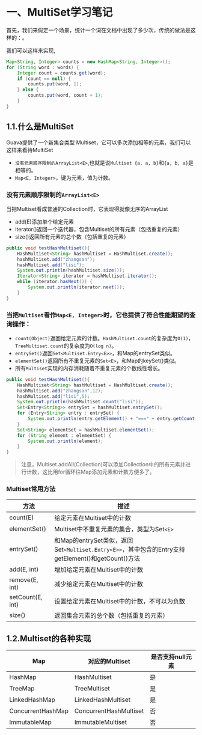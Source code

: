 # 一、MultiSet学习笔记

首先，我们来假定一个场景，统计一个词在文档中出现了多少次，传统的做法是这样的：。

我们可以这样来实现,

```java
Map<String, Integer> counts = new HashMap<String, Integer>();
for (String word : words) {
    Integer count = counts.get(word);
    if (count == null) {
        counts.put(word, 1);
    } else {
        counts.put(word, count + 1);
    }
}
```

## 1.1.什么是MultiSet

Guava提供了一个新集合类型 Multiset，它可以多次添加相等的元素，我们可以这样来看待MultiSet

* `没有元素顺序限制的ArrayList<E>`,也就是说`Multiset {a, a, b}`和`{a, b, a}`是相等的。
* `Map<E, Integer>`，键为元素，值为计数。

### 没有元素顺序限制的`ArrayList<E>`

当把Multiset看成普通的Collection时，它表现得就像无序的ArrayList

* add(E)添加单个给定元素
* iterator()返回一个迭代器，包含Multiset的所有元素（包括重复的元素）
* size()返回所有元素的总个数（包括重复的元素）

```java
public void testHashMultiset(){
    HashMultiset<String> hashMultiset = HashMultiset.create();
    hashMultiset.add("zhangsan");
    hashMultiset.add("lisi");
    System.out.println(hashMultiset.size());
    Iterator<String> iterator = hashMultiset.iterator();
    while (iterator.hasNext()) {
        System.out.println(iterator.next());
    }
}
```

### 当把`Multiset`看作`Map<E, Integer>`时，它也提供了符合性能期望的查询操作：

* `count(Object)`返回给定元素的计数。`HashMultiset.count`的复杂度为`O(1)`，`TreeMultiset.count`的复杂度为`O(log n)`。
* `entrySet()`返回`Set<Multiset.Entry<E>>`，和Map的entrySet类似。
* `elementSet()`返回所有不重复元素的`Set<E>`，和Map的keySet()类似。
* 所有`Multiset`实现的内存消耗随着不重复元素的个数线性增长。

```java
public void testHashMultiset(){
    HashMultiset<String> hashMultiset = HashMultiset.create();
    hashMultiset.add("zhangsan",12);
    hashMultiset.add("lisi",5);
    System.out.println(hashMultiset.count("lisi"));
    Set<Entry<String>> entrySet = hashMultiset.entrySet();
    for (Entry<String> entry : entrySet) {
        System.out.println(entry.getElement() + "===" + entry.getCount());
    }
    Set<String> elementSet = hashMultiset.elementSet();
    for (String element : elementSet) {
        System.out.println(element);
    }  
}
```

> 注意，Multiset.addAll(Collection)可以添加Collection中的所有元素并进行计数，这比用for循环往Map添加元素和计数方便多了。

### Multiset常用方法

| 方法             | 描述                                                         |
| ---------------- | ------------------------------------------------------------ |
| count(E)         | 给定元素在Multiset中的计数                                   |
| elementSet()     | Multiset中不重复元素的集合，类型为Set`<E>`                   |
| entrySet()       | 和Map的entrySet类似，返回Set`<Multiset.Entry<E>>`，其中包含的Entry支持getElement()和getCount()方法 |
| add(E, int)      | 增加给定元素在Multiset中的计数                               |
| remove(E, int)   | 减少给定元素在Multiset中的计数                               |
| setCount(E, int) | 设置给定元素在Multiset中的计数，不可以为负数                 |
| size()           | 返回集合元素的总个数（包括重复的元素）                       |

## 1.2.Multiset的各种实现

| Map               | 对应的Multiset         | 是否支持null元素 |
| ----------------- | ---------------------- | ---------------- |
| HashMap           | HashMultiset           | 是               |
| TreeMap           | TreeMultiset           | 是               |
| LinkedHashMap     | LinkedHashMultiset     | 是               |
| ConcurrentHashMap | ConcurrentHashMultiset | 否               |
| ImmutableMap      | ImmutableMultiset      | 否               |

